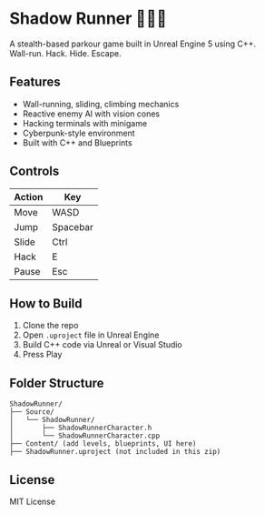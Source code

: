 # Shadow Runner 🏃‍♂️💀

A stealth-based parkour game built in Unreal Engine 5 using C++.  
Wall-run. Hack. Hide. Escape.

## Features

- Wall-running, sliding, climbing mechanics
- Reactive enemy AI with vision cones
- Hacking terminals with minigame
- Cyberpunk-style environment
- Built with C++ and Blueprints

## Controls

| Action     | Key         |
|------------|-------------|
| Move       | WASD        |
| Jump       | Spacebar    |
| Slide      | Ctrl        |
| Hack       | E           |
| Pause      | Esc         |

## How to Build

1. Clone the repo
2. Open `.uproject` file in Unreal Engine
3. Build C++ code via Unreal or Visual Studio
4. Press Play

## Folder Structure

```
ShadowRunner/
├── Source/
│   └── ShadowRunner/
│       ├── ShadowRunnerCharacter.h
│       └── ShadowRunnerCharacter.cpp
├── Content/ (add levels, blueprints, UI here)
├── ShadowRunner.uproject (not included in this zip)
```

## License

MIT License
